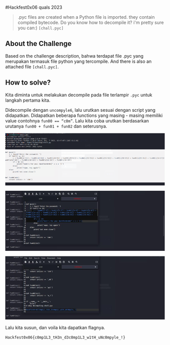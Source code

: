 #Hackfest0x06 quals 2023
> .pyc files are created when a Python file is imported. they contain compiled bytecode. Do you know how to decompile it? i'm pretty sure you can:)
`[chall.pyc]`

## About the Challenge
Based on the challenge description, bahwa terdapat file .pyc yang merupakan termasuk file python yang tercompile. And there is also an attached file `[chall.pyc]`.
## How to solve?
Kita diminta untuk melakukan decompile pada file terlampir `.pyc` untuk langkah pertama kita.

Didecompile dengan `uncompyle6`, lalu urutkan sesuai dengan script yang didapatkan. Didapatkan beberapa functions yang masing - masing memiliki value contohnya `fun00 == “c0m”`. Lalu kita coba urutkan berdasarkan urutanya `fun00 + fun01 + fun02` dan seterusnya.

![img1](images/img1.png)

![img2](images/img2.png)

![img3](images/img3.png)

Lalu kita susun, dan voila kita dapatkan flagnya.

```
Hackfest0x06{c0mp1L3_tH3n_d3c0mp1L3_w1tH_uNc0mpyle_!}
```
